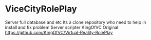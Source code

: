 # ViceCityRolePlay
Server full database and etc
Its a clone repository who need to help in install and fix problem 
Server scripter KingOfVC
Original https://github.com/KingOfVC/Virtual-Reality-RolePlay
